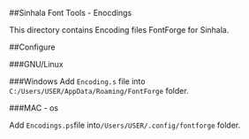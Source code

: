 ##Sinhala Font Tools - Enocdings

This directory contains Encoding files FontForge for Sinhala.

##Configure

###GNU/Linux

<TODO>

###Windows
Add `Encoding.s` file into `C:/Users/USER/AppData/Roaming/FontForge` folder.

###MAC - os

Add `Encodings.ps`file into`/Users/USER/.config/fontforge` folder.

